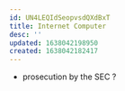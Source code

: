 ```yaml
---
id: UN4LEQIdSeopvsdQXdBxT
title: Internet Computer
desc: ''
updated: 1638042198950
created: 1638042182417
---
```




- prosecution by the SEC ?  
